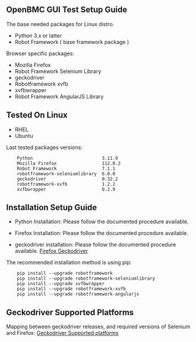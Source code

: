 ## OpenBMC GUI Test Setup Guide

The base needed packages for Linux distro.

- Python 3.x or latter
- Robot Framework ( base framework package )

Browser specific packages:

- Mozilla Firefox
- Robot Framework Selenium Library
- geckodriver
- Robotframework xvfb
- xvfbwrapper
- Robot Framework AngularJS Library

## Tested On Linux

- RHEL
- Ubuntu

Last tested packages versions:

```
    Python                          3.11.9
    Mozilla Firefox                 112.0.2
    Robot Framework                 7.1.1
    robotframework-seleniumlibrary  6.0.0
    geckodriver                     0.32.2
    robotframework-xvfb             1.2.2
    xvfbwrapper                     0.2.9
```

## Installation Setup Guide

- Python Installation: Please follow the documented procedure available.

- Firefox Installation: Please follow the documented procedure available.

- geckodriver installation: Please follow the documented procedure available.
  [Firefox Geckodriver](https://github.com/mozilla/geckodriver/releases)

The recommended installation method is using pip:

```
    pip install --upgrade robotframework
    pip install --upgrade robotframework-seleniumlibrary
    pip install --upgrade xvfbwrapper
    pip install --upgrade robotframework-xvfb
    pip install --upgrade robotframework-angularjs
```

## Geckodriver Supported Platforms

Mapping between geckodriver releases, and required versions of Selenium and
Firefox:
[Geckodriver Supported platforms](https://firefox-source-docs.mozilla.org/testing/geckodriver/Support.html#supported-platforms)
